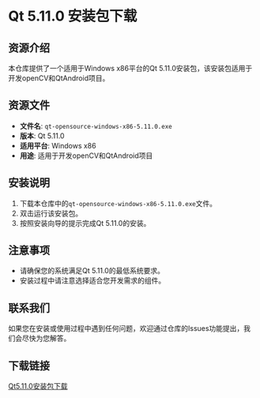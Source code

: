 # Qt 5.11.0 安装包下载

## 资源介绍

本仓库提供了一个适用于Windows x86平台的Qt 5.11.0安装包，该安装包适用于开发openCV和QtAndroid项目。

## 资源文件

- **文件名**: `qt-opensource-windows-x86-5.11.0.exe`
- **版本**: Qt 5.11.0
- **适用平台**: Windows x86
- **用途**: 适用于开发openCV和QtAndroid项目

## 安装说明

1. 下载本仓库中的`qt-opensource-windows-x86-5.11.0.exe`文件。
2. 双击运行该安装包。
3. 按照安装向导的提示完成Qt 5.11.0的安装。

## 注意事项

- 请确保您的系统满足Qt 5.11.0的最低系统要求。
- 安装过程中请注意选择适合您开发需求的组件。

## 联系我们

如果您在安装或使用过程中遇到任何问题，欢迎通过仓库的Issues功能提出，我们会尽快为您解答。

## 下载链接

[Qt5.11.0安装包下载](https://pan.quark.cn/s/0efb373c85da)